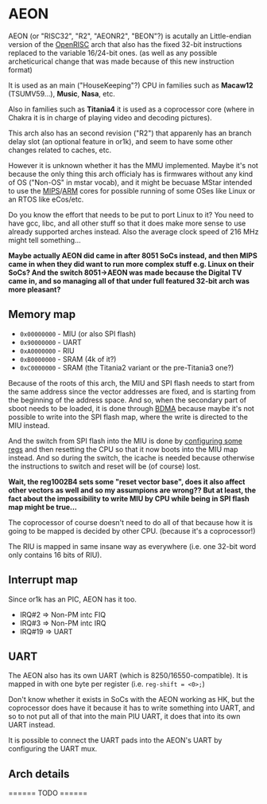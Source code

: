 # AEON

AEON (or "RISC32", "R2", "AEONR2", "BEON"?) is acutally an Little-endian version of the [OpenRISC](cpu/or1k.md) arch
that also has the fixed 32-bit instructions replaced to the variable 16/24-bit ones.
(as well as any possible archeticurical change that was made because of this new instruction format)

It is used as an main ("HouseKeeping"?) CPU in families such as **Macaw12** (TSUMV59...), **Music**, **Nasa**, etc.

Also in families such as **Titania4** it is used as a coprocessor core (where in Chakra it is in charge of playing video and decoding pictures).

This arch also has an second revision ("R2") that apparenly has an branch delay slot (an optional feature in or1k),
and seem to have some other changes related to caches, etc.

However it is unknown whether it has the MMU implemented.
Maybe it's not because the only thing this arch officialy has is firmwares without any kind of OS ("Non-OS" in mstar vocab),
and it might be becuase MStar intended to use the [MIPS](cpu/mips.md)/[ARM](cpu/arm.md) cores
for possible running of some OSes like Linux or an RTOS like eCos/etc.

Do you know the effort that needs to be put to port Linux to it?
You need to have gcc, libc, and all other stuff so that it does make more sense to use already supported arches instead.
Also the average clock speed of 216 MHz might tell something...

**Maybe actually AEON did came in after 8051 SoCs instead, and then MIPS came in
when they did want to run more complex stuff e.g. Linux on their SoCs?
And the switch 8051->AEON was made because the Digital TV came in, and so
managing all of that under full featured 32-bit arch was more pleasant?**

## Memory map

-  `0x00000000` - MIU (or also SPI flash)
-  `0x90000000` - UART
-  `0xA0000000` - RIU
-  `0xB0000000` - SRAM (4k of it?)
-  `0xC0000000` - SRAM (the Titania2 variant or the pre-Titania3 one?)

Because of the roots of this arch, the MIU and SPI flash needs to start from the same address
since the vector addresses are fixed, and is starting from the beginning of the address space.
And so, when the secondary part of sboot needs to be loaded, it is done through [BDMA](ip/bdma.md)
because maybe it's not possible to write into the SPI flash map, where the write is directed to the MIU instead.

And the switch from SPI flash into the MIU is done by [configuring some regs](https://github.com/neuschaefer/mstar-mboot/blob/962e8b8258378dded694883a9f9acb7058d34631/sboot/src/macaw12/bootaeonsysinit.c#L155)
and then resetting the CPU so that it now boots into the MIU map instead. And so during the switch, the icache is needed because otherwise
the instructions to switch and reset will be (of course) lost.

**Wait, the reg1002B4 sets some "reset vector base", does it also affect other vectors as well and so my assumpions are wrong??
But at least, the fact about the impossibility to write MIU by CPU while being in SPI flash map might be true...**

The coprocessor of course doesn't need to do all of that because how it is going to be mapped is decided by other CPU. (because it's a coprocessor!)

The RIU is mapped in same insane way as everywhere (i.e. one 32-bit word only contains 16 bits of RIU).

## Interrupt map

Since or1k has an PIC, AEON has it too.

-  IRQ#2 => Non-PM intc FIQ
-  IRQ#3 => Non-PM intc IRQ
-  IRQ#19 => UART

## UART

The AEON also has its own UART (which is 8250/16550-compatible).
It is mapped in with one byte per register (i.e. `reg-shift = <0>;`)

Don't know whether it exists in SoCs with the AEON working as HK, but the coprocessor does have it because it has to write something into UART,
and so to not put all of that into the main PIU UART, it does that into its own UART instead.

It is possible to connect the UART pads into the AEON's UART by configuring the UART mux.

## Arch details

====== TODO ======
